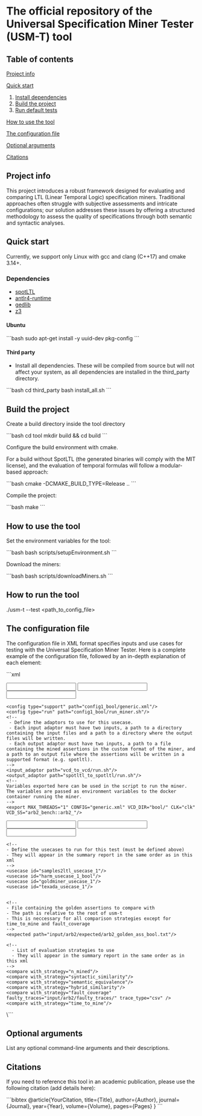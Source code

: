 
# The official repository of the Universal Specification Miner Tester (USM-T) tool

## Table of contents

[Project info](#project-info)

[Quick start](#quick-start)
1. [Install dependencies](#dependencies)
2. [Build the project](#build-the-project)
3. [Run default tests](#run-default-tests)

[How to use the tool](#how-to-use-the-tool)

[The configuration file](#the-configuration-file)

[Optional arguments](#optional-arguments)

[Citations](#citations)

## Project info

This project introduces a robust framework designed for evaluating and comparing LTL (Linear Temporal Logic) specification miners. Traditional approaches often struggle with subjective assessments and intricate configurations; our solution addresses these issues by offering a structured methodology to assess the quality of specifications through both semantic and syntactic analyses.

## Quick start

Currently, we support only Linux with gcc and clang (C++17) and cmake 3.14+.

### Dependencies
* [spotLTL](https://spot.lrde.epita.fr/install.html)
* [antlr4-runtime](https://www.antlr.org)
* [gedlib](https://dbblumenthal.github.io/gedlib/)
* [z3](https://github.com/Z3Prover/z3.git)

#### Ubuntu

\```bash
sudo apt-get install -y uuid-dev pkg-config
\```

#### Third party

* Install all dependencies. These will be compiled from source but will not affect your system, as all dependencies are installed in the third_party directory.

\```bash
cd third_party
bash install_all.sh
\```

## Build the project

Create a build directory inside the tool directory

\```bash
cd tool
mkdir build && cd build
\```

Configure the build environment with cmake.

For a build without SpotLTL (the generated binaries will comply with the MIT license), and the evaluation of temporal formulas will follow a modular-based approach:

\```bash
cmake -DCMAKE_BUILD_TYPE=Release ..
\```

Compile the project:

\```bash
make
\```

## How to use the tool

Set the environment variables for the tool:

\```bash
bash scripts/setupEnvironment.sh
\```

Download the miners:

\```bash
bash scripts/downloadMiners.sh
\```

## How to run the tool
./usm-t --test <path_to_config_file>

## The configuration file

The configuration file in XML format specifies inputs and use cases for testing with the Universal Specification Miner Tester. Here is a complete example of the configuration file, followed by an in-depth explanation of each element:

\```xml
<usm-t>

  <input id="0">
    <!--
      - Defines the input of the test: traces and/or design
      - The paths a relative to $USMT_ROOT/input/
      - The id can be used in usecases to use this test
      - If both csv and vcd traces are used, the resulting vcd set must be equal to the csv test and viceversa, both from a naming point of view of the single elements (with different suffix) and in the content of the trace
      - Source designs are not checked for equivalence
      - clk and scope are mandatory, the scope is the hierachical path from the top module separate with ::
    -->
    <vcd path="arb2/traces/bool/golden.vcd" clk="clk" rst="rst" scope="arb2_bench::arb2_"/>
    <csv path="arb2/traces/bool/golden.csv"/>
    <verilog path="arb2/design_bool/arb2_bool.v"/>
  </input>

  <input id="1">
    <!--
    Also directories containing the traces and the design can be defined (suffix must match the type, e.g. .vcd for VCD, .csv for CSV, .v for Verilog)
    -->
    <vcd_dir path="arb2/traces/bool/" clk="clk" rst="rst" scope="arb2_bench::arb2_"/>
    <csv_dir path="arb2/traces/bool/"/>
    <verilog_dir path="arb2/design_bool/"/>
  </input>

  <usecase id="harm_usecase_1_bool">
    <miner name="harm"/> 
    <!--
    - Select the input to use for this usecase specifying the id and the types (as a comma separated list) of the input to use
    - dest_dir is the directory where the miner will write the input files relative to /input/ (of the docker container)
    -->
    <input id="0" type="vcd" dest_dir="bool/"/>
    <!--
      - Define the configuration files to use for this usecase. The type can be either "support" or "run". "run" specifies a path to the file containing an sh script to run the miner. The script will be used in the run_container.sh script (in $USMT_ROOT/miners/<miner_name>/docker/) to run the miner.
    - "support" specifies additional configuration files that are needed by the miner. 
    - The path is relative to $USMT_ROOT/miners/<miner_name>/configurations/
    -->

    <config type="support" path="config1_bool/generic.xml"/>
    <config type="run" path="config1_bool/run_miner.sh"/>
    <!--
     - Define the adaptors to use for this usecase.
     - Each input adaptor must have two inputs, a path to a directory containing the input files and a path to a directory where the output files will be written.
     - Each output adaptor must have two inputs, a path to a file containing the mined assertions in the custom format of the miner, and a path to an output file where the assertions will be written in a supported format (e.g. spotltl).
    -->
    <input_adaptor path="vcd_to_vcd/run.sh"/>
    <output_adaptor path="spotltl_to_spotltl/run.sh"/>
    <!--
    Variables exported here can be used in the script to run the miner. The variables are passed as environment variables to the docker container running the miner.
    -->
    <export MAX_THREADS="1" CONFIG="generic.xml" VCD_DIR="bool/" CLK="clk" VCD_SS="arb2_bench::arb2_"/>
  </usecase>

  <usecase id="texada_usecase_1">
    <miner name="texada"/> 
    <input id="0" type="csv" />
    <config type="run" path="config1/run_miner.sh"/>
    <input_adaptor path="csv_to_texada_log/run.sh"/>
    <output_adaptor path="spin_to_spotltl/run.sh"/>
    <export LOG_FILE="all_traces.txt"/>
  </usecase>

  <usecase id="samples2ltl_usecase_1">
    <miner name="samples2ltl"/> 
    <input id="0" type="csv"/>
    <config type="run" path="config1/run_miner.sh"/>
    <input_adaptor path="csv_to_samples2ltl_csv/run.sh"/>
    <output_adaptor path="samples2ltl_to_spotltl/run.sh"/>
    <export LOG_FILE="all_traces.txt"/>
  </usecase>

  <usecase id="goldminer_usecase_1">
    <miner name="goldminer"/> 
    <input id="0" type="vcd,verilog"/>
    <config type="support" path="config1/goldmine.cfg"/>
    <config type="run" path="config1/run_miner.sh"/>
    <input_adaptor path="vcd_to_vcd/run.sh"/>
    <output_adaptor path="goldminer_to_spotltl/run.sh"/>
    <export VCD_FILE="golden.vcd" CLK="clk" TOP_MODULE="arb2" />
  </usecase>



  <!--
  - Define the test to run
  -->
  <test name="arb2_test_1">


    <!--
    - Define the usecases to run for this test (must be defined above)
    - They will appear in the summary report in the same order as in this xml
    -->
    <usecase id="samples2ltl_usecase_1"/>
    <usecase id="harm_usecase_1_bool"/>
    <usecase id="goldminer_usecase_1"/>
    <usecase id="texada_usecase_1"/> 


    <!--
    - File containing the golden assertions to compare with
    - The path is relative to the root of usm-t
    - This is neccessary for all comparison strategies except for time_to_mine and fault_coverage
    -->
    <expected path="input/arb2/expected/arb2_golden_ass_bool.txt"/>

    <!--
      - List of evaluation strategies to use
      - They will appear in the summary report in the same order as in this xml
    -->
    <compare with_strategy="n_mined"/>
    <compare with_strategy="syntactic_similarity"/>
    <compare with_strategy="semantic_equivalence"/>
    <compare with_strategy="hybrid_similarity"/>
    <compare with_strategy="fault_coverage" faulty_traces="input/arb2/faulty_traces/" trace_type="csv" />
    <compare with_strategy="time_to_mine"/>
  </test>
</usm-t>
\```

## Optional arguments

List any optional command-line arguments and their descriptions.

## Citations

If you need to reference this tool in an academic publication, please use the following citation (add details here):

\```bibtex
@article{YourCitation,
  title={Title},
  author={Author},
  journal={Journal},
  year={Year},
  volume={Volume},
  pages={Pages}
}
\```

